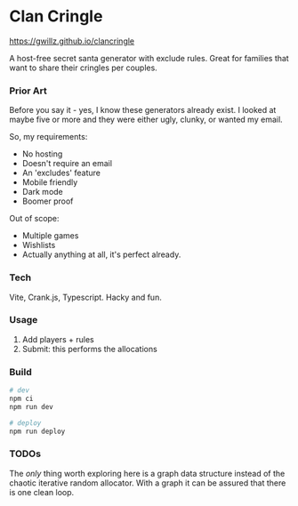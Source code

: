 
# Clan Cringle

https://gwillz.github.io/clancringle

A host-free secret santa generator with exclude rules. Great for families that want to share their cringles per couples.


### Prior Art

Before you say it - yes, I know these generators already exist. I looked at maybe five or more and they were either ugly, clunky, or wanted my email.

So, my requirements:

- No hosting
- Doesn't require an email
- An 'excludes' feature
- Mobile friendly
- Dark mode
- Boomer proof


Out of scope:

- Multiple games
- Wishlists
- Actually anything at all, it's perfect already.


### Tech

Vite, Crank.js, Typescript. Hacky and fun.


### Usage

1. Add players + rules
2. Submit: this performs the allocations


### Build

```sh
# dev
npm ci
npm run dev

# deploy
npm run deploy
```


### TODOs

The _only_ thing worth exploring here is a graph data structure instead of the chaotic iterative random allocator. With a graph it can be assured that there is one clean loop.

